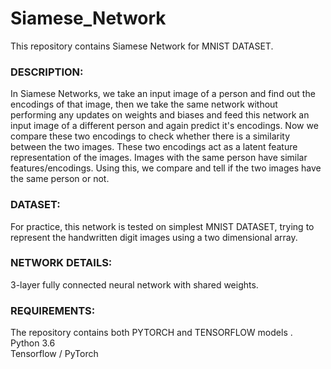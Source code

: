 # Siamese_Network

This repository contains Siamese Network for MNIST DATASET. 

### DESCRIPTION:
In Siamese Networks, we take an input image of a person and find out the encodings of that image, then we take the same network without performing any updates on weights and biases and feed this network an input image of a different person and again predict it's encodings. Now we compare these two encodings to check whether there is a similarity between the two images. These two encodings act as a latent feature representation of the images. Images with the same person have similar features/encodings. Using this, we compare and tell if the two images have the same person or not. 

### DATASET:
For practice, this network is tested on simplest MNIST DATASET, trying to represent the handwritten digit images using a two dimensional array. 

### NETWORK DETAILS:
3-layer fully connected neural network with shared weights. 

### REQUIREMENTS:
The repository contains both PYTORCH and TENSORFLOW models . <br />
Python 3.6 <br />
Tensorflow / PyTorch <br />





